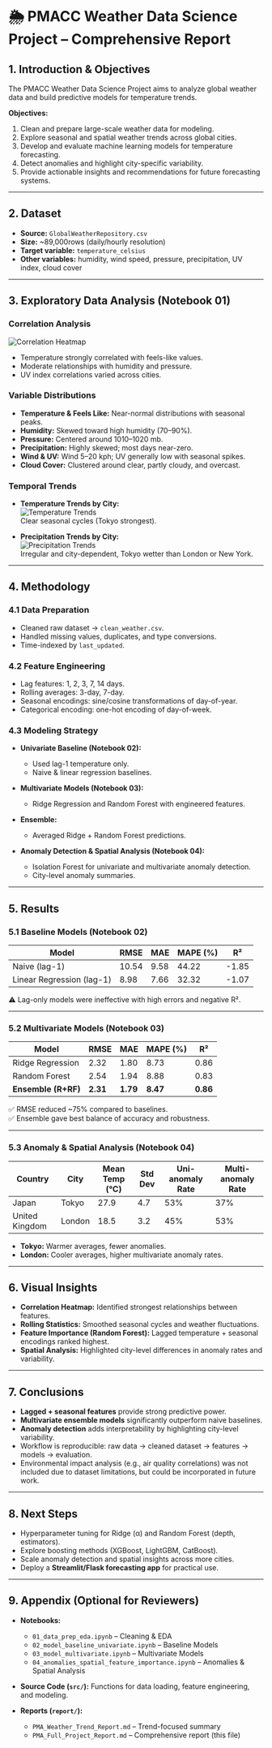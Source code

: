 # 🌦️ PMACC Weather Data Science Project – Comprehensive Report  

## 1. Introduction & Objectives  
The PMACC Weather Data Science Project aims to analyze global weather data and build predictive models for temperature trends.  

**Objectives:**  
1. Clean and prepare large-scale weather data for modeling.  
2. Explore seasonal and spatial weather trends across global cities.  
3. Develop and evaluate machine learning models for temperature forecasting.  
4. Detect anomalies and highlight city-specific variability.  
5. Provide actionable insights and recommendations for future forecasting systems.  

---

## 2. Dataset  

- **Source:** `GlobalWeatherRepository.csv`  
- **Size:** ~89,000rows (daily/hourly resolution)  
- **Target variable:** `temperature_celsius`  
- **Other variables:** humidity, wind speed, pressure, precipitation, UV index, cloud cover  

---

## 3. Exploratory Data Analysis (Notebook 01)  

### Correlation Analysis  
![Correlation Heatmap](images/corr_heatmap.png)  
- Temperature strongly correlated with feels-like values.  
- Moderate relationships with humidity and pressure.  
- UV index correlations varied across cities.  

### Variable Distributions  
- **Temperature & Feels Like:** Near-normal distributions with seasonal peaks.  
- **Humidity:** Skewed toward high humidity (70–90%).  
- **Pressure:** Centered around 1010–1020 mb.  
- **Precipitation:** Highly skewed; most days near-zero.  
- **Wind & UV:** Wind 5–20 kph; UV generally low with seasonal spikes.  
- **Cloud Cover:** Clustered around clear, partly cloudy, and overcast.  

### Temporal Trends  
- **Temperature Trends by City:**  
  ![Temperature Trends](images/temperature_celsius_ALL_CITIES.png)  
  Clear seasonal cycles (Tokyo strongest).  

- **Precipitation Trends by City:**  
  ![Precipitation Trends](images/precip_mm_ALL_CITIES.png)  
  Irregular and city-dependent, Tokyo wetter than London or New York.  

---

## 4. Methodology  

### 4.1 Data Preparation  
- Cleaned raw dataset → `clean_weather.csv`.  
- Handled missing values, duplicates, and type conversions.  
- Time-indexed by `last_updated`.  

### 4.2 Feature Engineering  
- Lag features: 1, 2, 3, 7, 14 days.  
- Rolling averages: 3-day, 7-day.  
- Seasonal encodings: sine/cosine transformations of day-of-year.  
- Categorical encoding: one-hot encoding of day-of-week.  

### 4.3 Modeling Strategy  
- **Univariate Baseline (Notebook 02):**  
  - Used lag-1 temperature only.  
  - Naive & linear regression baselines.  

- **Multivariate Models (Notebook 03):**  
  - Ridge Regression and Random Forest with engineered features.  

- **Ensemble:**  
  - Averaged Ridge + Random Forest predictions.  

- **Anomaly Detection & Spatial Analysis (Notebook 04):**  
  - Isolation Forest for univariate and multivariate anomaly detection.  
  - City-level anomaly summaries.  

---

## 5. Results  

### 5.1 Baseline Models (Notebook 02)  
| Model                     | RMSE   | MAE   | MAPE (%) | R²    |  
|---------------------------|--------|-------|----------|-------|  
| Naive (lag-1)             | 10.54  | 9.58  | 44.22    | -1.85 |  
| Linear Regression (lag-1) | 8.98   | 7.66  | 32.32    | -1.07 |  

⚠️ Lag-only models were ineffective with high errors and negative R².  

---

### 5.2 Multivariate Models (Notebook 03)  
| Model               | RMSE   | MAE   | MAPE (%) | R²   |  
|---------------------|--------|-------|----------|------|  
| Ridge Regression    | 2.32   | 1.80  | 8.73     | 0.86 |  
| Random Forest       | 2.54   | 1.94  | 8.88     | 0.83 |  
| **Ensemble (R+RF)** | **2.31** | **1.79** | **8.47** | **0.86** |  

✅ RMSE reduced ~75% compared to baselines.  
✅ Ensemble gave best balance of accuracy and robustness.  

---

### 5.3 Anomaly & Spatial Analysis (Notebook 04)  
| Country        | City   | Mean Temp (°C) | Std Dev | Uni-anomaly Rate | Multi-anomaly Rate |  
|----------------|--------|----------------|---------|------------------|--------------------|  
| Japan          | Tokyo  | 27.9           | 4.7     | 53%              | 37%                |  
| United Kingdom | London | 18.5           | 3.2     | 45%              | 53%                |  

- **Tokyo:** Warmer averages, fewer anomalies.  
- **London:** Cooler averages, higher multivariate anomaly rates.  

---

## 6. Visual Insights  

- **Correlation Heatmap:** Identified strongest relationships between features.  
- **Rolling Statistics:** Smoothed seasonal cycles and weather fluctuations.  
- **Feature Importance (Random Forest):** Lagged temperature + seasonal encodings ranked highest.  
- **Spatial Analysis:** Highlighted city-level differences in anomaly rates and variability.  

---

## 7. Conclusions  

- **Lagged + seasonal features** provide strong predictive power.  
- **Multivariate ensemble models** significantly outperform naive baselines.  
- **Anomaly detection** adds interpretability by highlighting city-level variability.  
- Workflow is reproducible: raw data → cleaned dataset → features → models → evaluation.
- Environmental impact analysis (e.g., air quality correlations) was not included due to dataset limitations, but could be incorporated in future work.  

---

## 8. Next Steps  

- Hyperparameter tuning for Ridge (α) and Random Forest (depth, estimators).  
- Explore boosting methods (XGBoost, LightGBM, CatBoost).  
- Scale anomaly detection and spatial insights across more cities.  
- Deploy a **Streamlit/Flask forecasting app** for practical use.  

---

## 9. Appendix (Optional for Reviewers)  
- **Notebooks:**  
  - `01_data_prep_eda.ipynb` – Cleaning & EDA  
  - `02_model_baseline_univariate.ipynb` – Baseline Models  
  - `03_model_multivariate.ipynb` – Multivariate Models  
  - `04_anomalies_spatial_feature_importance.ipynb` – Anomalies & Spatial Analysis  

- **Source Code (`src/`):** Functions for data loading, feature engineering, and modeling.  
- **Reports (`report/`):**  
  - `PMA_Weather_Trend_Report.md` – Trend-focused summary  
  - `PMA_Full_Project_Report.md` – Comprehensive report (this file)  
